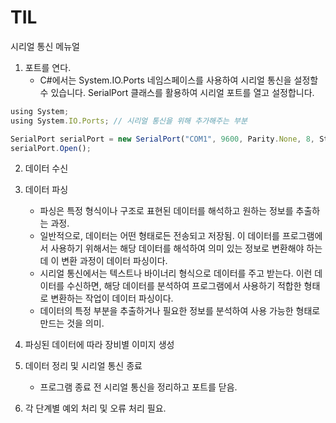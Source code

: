 # TIL

시리얼 통신 메뉴얼
1. 포트를 연다.
    - C#에서는 System.IO.Ports 네임스페이스를 사용하여 시리얼 통신을 설정할 수 있습니다. SerialPort 클래스를 활용하여 시리얼 포트를 열고 설정합니다.

```jsx
using System;
using System.IO.Ports; // 시리얼 통신을 위해 추가해주는 부분

SerialPort serialPort = new SerialPort("COM1", 9600, Parity.None, 8, StopBits.One);
serialPort.Open();
```

2. 데이터 수신


3. 데이터 파싱
    - 파싱은 특정 형식이나 구조로 표현된 데이터를 해석하고 원하는 정보를 추출하는 과정. 
    - 일반적으로, 데이터는 어떤 형태로든 전송되고 저장됨. 이 데이터를 프로그램에서 사용하기 위해서는 해당 데이터를 해석하여 의미 있는 정보로 변환해야 하는데 이 변환 과정이 데이터 파싱이다.
    - 시리얼 통신에서는 텍스트나 바이너리 형식으로 데이터를 주고 받는다. 이런 데이터를 수신하면, 해당 데이터를 분석하여 프로그램에서 사용하기 적합한 형태로 변환하는 작업이 데이터 파싱이다.
    - 데이터의 특정 부분을 추출하거나 필요한 정보를 분석하여 사용 가능한 형태로 만드는 것을 의미.


4. 파싱된 데이터에 따라 장비별 이미지 생성


5. 데이터 정리 및 시리얼 통신 종료
    - 프로그램 종료 전 시리얼 통신을 정리하고 포트를 닫음.


6. 각 단계별 예외 처리 및 오류 처리 필요.

